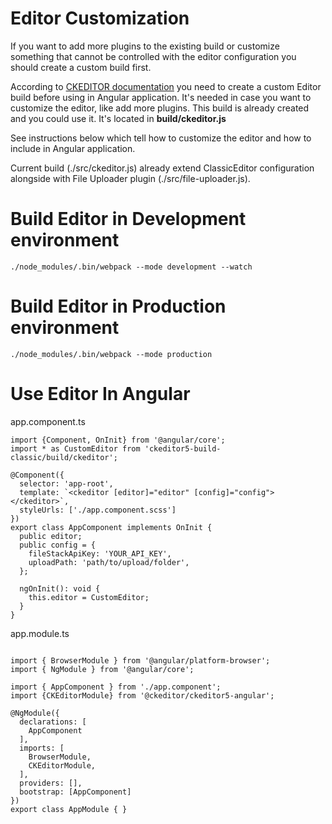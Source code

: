 Editor Customization
=============================


If you want to add more plugins to the existing build or customize something that cannot be controlled with the editor configuration you should create a custom build first.

According to [CKEDITOR documentation](https://ckeditor.com/docs/ckeditor5/latest/builds/guides/integration/frameworks/angular.html) you need to create a custom Editor build before using in Angular application.
It's needed in case you want to customize the editor, like add more plugins. This build is already created and you could use it. It's located in **build/ckeditor.js**

See instructions below which tell how to customize the editor and how to include in Angular application.

Current build (./src/ckeditor.js) already extend ClassicEditor configuration alongside with File Uploader plugin (./src/file-uploader.js).

Build Editor in Development environment
=============================
```
./node_modules/.bin/webpack --mode development --watch
```

Build Editor in Production environment
=============================
```
./node_modules/.bin/webpack --mode production
```

Use Editor In Angular
=============================
app.component.ts
```
import {Component, OnInit} from '@angular/core';
import * as CustomEditor from 'ckeditor5-build-classic/build/ckeditor';

@Component({
  selector: 'app-root',
  template: `<ckeditor [editor]="editor" [config]="config"></ckeditor>`,
  styleUrls: ['./app.component.scss']
})
export class AppComponent implements OnInit {
  public editor;
  public config = {
    fileStackApiKey: 'YOUR_API_KEY',
    uploadPath: 'path/to/upload/folder',
  };

  ngOnInit(): void {
    this.editor = CustomEditor;
  }
}

```
app.module.ts
```

import { BrowserModule } from '@angular/platform-browser';
import { NgModule } from '@angular/core';

import { AppComponent } from './app.component';
import {CKEditorModule} from '@ckeditor/ckeditor5-angular';

@NgModule({
  declarations: [
    AppComponent
  ],
  imports: [
    BrowserModule,
    CKEditorModule,
  ],
  providers: [],
  bootstrap: [AppComponent]
})
export class AppModule { }

```
